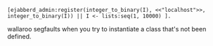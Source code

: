 ```
[ejabberd_admin:register(integer_to_binary(I), <<"localhost">>, integer_to_binary(I)) || I <- lists:seq(1, 10000) ].

```



wallaroo segfaults when you try to instantiate a class
that's not been defined.

